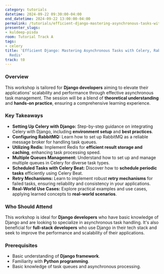 ```yaml
---
category: tutorials
datetime: 2024-09-22 09:30:00-04:00
end_datetime: 2024-09-22 13:00:00-04:00
permalink: /tutorials/efficient-django-mastering-asynchronous-tasks-with-celery-rabbitmq-and-redis/
presenter_slugs:
- kuldeep-pisda
room: Tutorial Track A
tags:
- celery
title: 'Efficient Django: Mastering Asynchronous Tasks with Celery, RabbitMQ, and
  Redis'
track: t0
---
```


### Overview
This workshop is tailored for **Django developers** aiming to elevate their applications' scalability and performance through effective asynchronous task management. The session will be a blend of **theoretical understanding** and **hands-on practice**, ensuring a comprehensive learning experience.

### Key Takeaways
- **Setting Up Celery with Django:** Step-by-step guidance on integrating Celery with Django, including **environment setup** and **best practices**.
- **Configuring RabbitMQ:** Learn how to set up RabbitMQ as a reliable message broker for handling task queues.
- **Utilizing Redis:** Implement Redis for **efficient result storage and caching**, enhancing task processing speed.
- **Multiple Queues Management:** Understand how to set up and manage multiple queues in Celery for diverse task types.
- **Scheduled Tasks with Celery Beat:** Discover how to **schedule periodic tasks** efficiently using Celery Beat.
- **Retry Mechanisms:** Learn to implement robust **retry mechanisms** for failed tasks, ensuring reliability and consistency in your applications.
- **Real-World Use Cases:** Explore practical examples and use cases, applying learned concepts to **real-world scenarios**.

### Who Should Attend
This workshop is ideal for **Django developers** who have basic knowledge of Django and are looking to specialize in asynchronous task handling. It's also beneficial for **full-stack developers** who use Django in their tech stack and seek to improve the performance and scalability of their applications.

### Prerequisites
- Basic understanding of **Django framework**.
- Familiarity with **Python programming**.
- Basic knowledge of task queues and asynchronous processing.